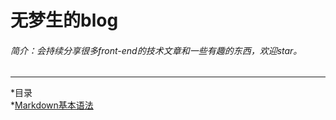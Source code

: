 # 无梦生的blog
###### 简介：会持续分享很多front-end的技术文章和一些有趣的东西，欢迎star。
-------
*目录    
    *[Markdown基本语法](http://192.241.226.33/mdTeaching.html) 
